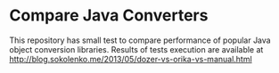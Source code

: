 Compare Java Converters
=======================

This repository has small test to compare performance of popular Java object conversion libraries.
Results of tests execution are available at http://blog.sokolenko.me/2013/05/dozer-vs-orika-vs-manual.html
